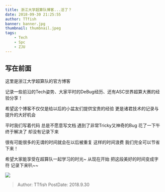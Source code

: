 ```yaml
---
title: 浙江大学超算队博客...活了？ 
date: 2018-09-30 21:25:55
author: TTfish
banner: banner.jpg
thumbnail: thumbnail.jpeg
tags: 
    - Tech
    - Spc
    - ZJU
---
```


## 写在前面


这里是浙江大学超算队的官方博客

<!--more-->

记录一些前沿的Tech姿势、大家平时的DeBug经历、还有ASC世界超算大赛的经验分享！

希望这个博客不仅仅是给以后的小盆友们提供宝贵的经验 更是诸君技术的记录与提升的大好机会

平时我们写着代码 总是不愿意写文档 遇到了非常Tricky又神奇的Bug 花了一下午终于解决了 却没有记录下来

很有可能很多的无谓的时间就会在以后被重复 这样的时间浪费 我们完全可以节省下来！

希望大家能享受在超算队一起学习的时光~ 从现在开始 把这段美好的时间变成字符 记录下来叭~~

<img src="ttfish.jpeg" />

> Author: TTfish
> PostDate: 2018.9.30





